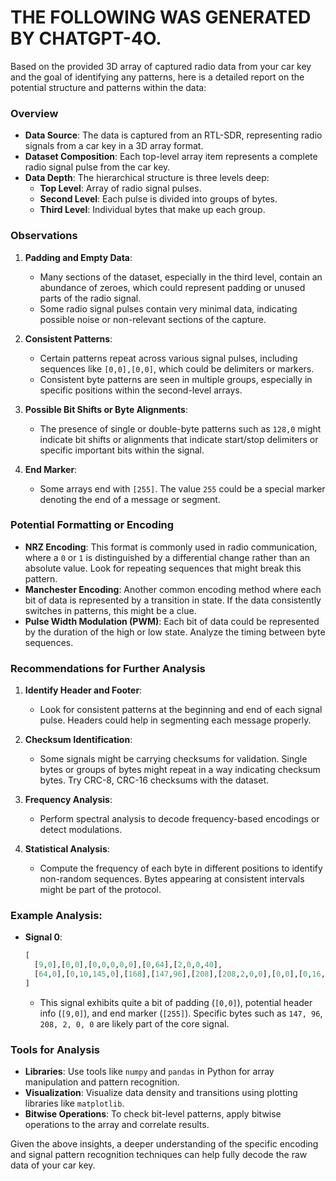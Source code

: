 # THE FOLLOWING WAS GENERATED BY CHATGPT-4O.

Based on the provided 3D array of captured radio data from your car key and the goal of identifying any patterns, here is a detailed report on the potential structure and patterns within the data:

### Overview
- **Data Source**: The data is captured from an RTL-SDR, representing radio signals from a car key in a 3D array format.
- **Dataset Composition**: Each top-level array item represents a complete radio signal pulse from the car key.
- **Data Depth**: The hierarchical structure is three levels deep:
    - **Top Level**: Array of radio signal pulses.
    - **Second Level**: Each pulse is divided into groups of bytes.
    - **Third Level**: Individual bytes that make up each group.

### Observations
1. **Padding and Empty Data**:
    - Many sections of the dataset, especially in the third level, contain an abundance of zeroes, which could represent padding or unused parts of the radio signal.
    - Some radio signal pulses contain very minimal data, indicating possible noise or non-relevant sections of the capture.

2. **Consistent Patterns**:
    - Certain patterns repeat across various signal pulses, including sequences like `[0,0],[0,0]`, which could be delimiters or markers.
    - Consistent byte patterns are seen in multiple groups, especially in specific positions within the second-level arrays.

3. **Possible Bit Shifts or Byte Alignments**:
    - The presence of single or double-byte patterns such as `128,0` might indicate bit shifts or alignments that indicate start/stop delimiters or specific important bits within the signal.

4. **End Marker**:
    - Some arrays end with `[255]`. The value `255` could be a special marker denoting the end of a message or segment.

### Potential Formatting or Encoding
- **NRZ Encoding**: This format is commonly used in radio communication, where a `0` or `1` is distinguished by a differential change rather than an absolute value. Look for repeating sequences that might break this pattern.
- **Manchester Encoding**: Another common encoding method where each bit of data is represented by a transition in state. If the data consistently switches in patterns, this might be a clue.
- **Pulse Width Modulation (PWM)**: Each bit of data could be represented by the duration of the high or low state. Analyze the timing between byte sequences.

### Recommendations for Further Analysis
1. **Identify Header and Footer**:
    - Look for consistent patterns at the beginning and end of each signal pulse. Headers could help in segmenting each message properly.

2. **Checksum Identification**:
    - Some signals might be carrying checksums for validation. Single bytes or groups of bytes might repeat in a way indicating checksum bytes. Try CRC-8, CRC-16 checksums with the dataset.

3. **Frequency Analysis**:
    - Perform spectral analysis to decode frequency-based encodings or detect modulations.

4. **Statistical Analysis**:
    - Compute the frequency of each byte in different positions to identify non-random sequences. Bytes appearing at consistent intervals might be part of the protocol.

### Example Analysis:
- **Signal 0**:
    ```python
    [
      [9,0],[0,0],[0,0,0,0,0],[0,64],[2,0,0,40],
      [64,0],[0,10,145,0],[168],[147,96],[208],[208,2,0,0],[0,0],[0,16,0,0,0,0],[0,0],[0,0,0,0,0],[0,0],[0,0,0,8,64],[16,0], ...
    ]
    ```
    - This signal exhibits quite a bit of padding (`[0,0]`), potential header info (`[9,0]`), and end marker (`[255]`). Specific bytes such as `147, 96`, `208, 2, 0, 0` are likely part of the core signal.

### Tools for Analysis
- **Libraries**: Use tools like `numpy` and `pandas` in Python for array manipulation and pattern recognition.
- **Visualization**: Visualize data density and transitions using plotting libraries like `matplotlib`.
- **Bitwise Operations**: To check bit-level patterns, apply bitwise operations to the array and correlate results.

Given the above insights, a deeper understanding of the specific encoding and signal pattern recognition techniques can help fully decode the raw data of your car key.